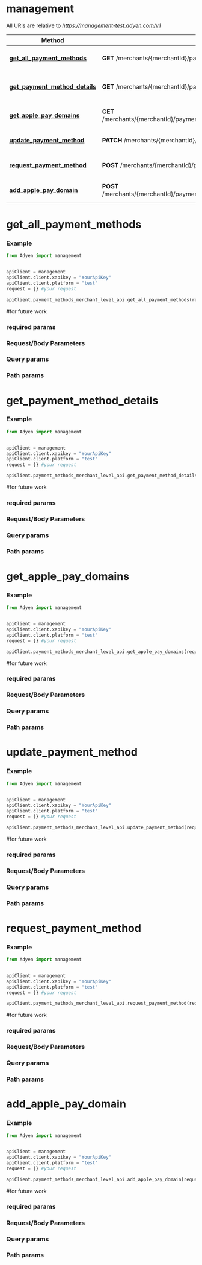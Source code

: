 # management

All URIs are relative to *https://management-test.adyen.com/v1*

Method | HTTP request | Description
------------- | ------------- | -------------
[**get_all_payment_methods**](PaymentMethodsMerchantLevelApi.md#get_all_payment_methods) | **GET** /merchants/{merchantId}/paymentMethodSettings | Get all payment methods
[**get_payment_method_details**](PaymentMethodsMerchantLevelApi.md#get_payment_method_details) | **GET** /merchants/{merchantId}/paymentMethodSettings/{paymentMethodId} | Get payment method details
[**get_apple_pay_domains**](PaymentMethodsMerchantLevelApi.md#get_apple_pay_domains) | **GET** /merchants/{merchantId}/paymentMethodSettings/{paymentMethodId}/getApplePayDomains | Get Apple Pay domains
[**update_payment_method**](PaymentMethodsMerchantLevelApi.md#update_payment_method) | **PATCH** /merchants/{merchantId}/paymentMethodSettings/{paymentMethodId} | Update a payment method
[**request_payment_method**](PaymentMethodsMerchantLevelApi.md#request_payment_method) | **POST** /merchants/{merchantId}/paymentMethodSettings | Request a payment method
[**add_apple_pay_domain**](PaymentMethodsMerchantLevelApi.md#add_apple_pay_domain) | **POST** /merchants/{merchantId}/paymentMethodSettings/{paymentMethodId}/addApplePayDomains | Add an Apple Pay domain




# get_all_payment_methods
### Example

```python
from Adyen import management


apiClient = management
apiClient.client.xapikey = "YourApiKey"
apiClient.client.platform = "test"
request = {} #your request

apiClient.payment_methods_merchant_level_api.get_all_payment_methods(request)

```

#for future work
### required params
### Request/Body Parameters
### Query params
### Path params




# get_payment_method_details
### Example

```python
from Adyen import management


apiClient = management
apiClient.client.xapikey = "YourApiKey"
apiClient.client.platform = "test"
request = {} #your request

apiClient.payment_methods_merchant_level_api.get_payment_method_details(request)

```

#for future work
### required params
### Request/Body Parameters
### Query params
### Path params




# get_apple_pay_domains
### Example

```python
from Adyen import management


apiClient = management
apiClient.client.xapikey = "YourApiKey"
apiClient.client.platform = "test"
request = {} #your request

apiClient.payment_methods_merchant_level_api.get_apple_pay_domains(request)

```

#for future work
### required params
### Request/Body Parameters
### Query params
### Path params




# update_payment_method
### Example

```python
from Adyen import management


apiClient = management
apiClient.client.xapikey = "YourApiKey"
apiClient.client.platform = "test"
request = {} #your request

apiClient.payment_methods_merchant_level_api.update_payment_method(request)

```

#for future work
### required params
### Request/Body Parameters
### Query params
### Path params




# request_payment_method
### Example

```python
from Adyen import management


apiClient = management
apiClient.client.xapikey = "YourApiKey"
apiClient.client.platform = "test"
request = {} #your request

apiClient.payment_methods_merchant_level_api.request_payment_method(request)

```

#for future work
### required params
### Request/Body Parameters
### Query params
### Path params




# add_apple_pay_domain
### Example

```python
from Adyen import management


apiClient = management
apiClient.client.xapikey = "YourApiKey"
apiClient.client.platform = "test"
request = {} #your request

apiClient.payment_methods_merchant_level_api.add_apple_pay_domain(request)

```

#for future work
### required params
### Request/Body Parameters
### Query params
### Path params


